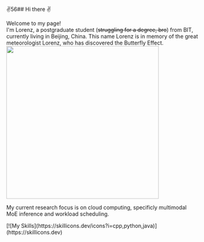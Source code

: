 ✌️56## Hi there ✌️
<p>Welcome to my page! </br> I'm Lorenz, a postgraduate student (<del>struggling for a degree, bro</del>) from BIT, currently living in Beijing, China. This name Lorenz is in memory of the great meteorologist Lorenz, who has discovered the Butterfly Effect.
<img align="center" width="400" src="https://github-readme-stats.vercel.app/api?username=Lorenz5622&theme=transparent&include_all_commits=true&show_icons=true&hide_border=true" />


<p>
  My current research focus is on cloud computing, specificly multimodal MoE inference and workload scheduling. 
</p>
[![My Skills](https://skillicons.dev/icons?i=cpp,python,java)](https://skillicons.dev)

